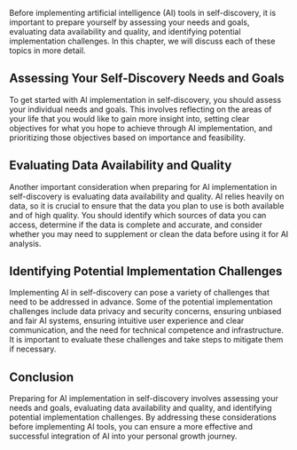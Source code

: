 



Before implementing artificial intelligence (AI) tools in self-discovery, it is important to prepare yourself by assessing your needs and goals, evaluating data availability and quality, and identifying potential implementation challenges. In this chapter, we will discuss each of these topics in more detail.

Assessing Your Self-Discovery Needs and Goals
---------------------------------------------

To get started with AI implementation in self-discovery, you should assess your individual needs and goals. This involves reflecting on the areas of your life that you would like to gain more insight into, setting clear objectives for what you hope to achieve through AI implementation, and prioritizing those objectives based on importance and feasibility.

Evaluating Data Availability and Quality
----------------------------------------

Another important consideration when preparing for AI implementation in self-discovery is evaluating data availability and quality. AI relies heavily on data, so it is crucial to ensure that the data you plan to use is both available and of high quality. You should identify which sources of data you can access, determine if the data is complete and accurate, and consider whether you may need to supplement or clean the data before using it for AI analysis.

Identifying Potential Implementation Challenges
-----------------------------------------------

Implementing AI in self-discovery can pose a variety of challenges that need to be addressed in advance. Some of the potential implementation challenges include data privacy and security concerns, ensuring unbiased and fair AI systems, ensuring intuitive user experience and clear communication, and the need for technical competence and infrastructure. It is important to evaluate these challenges and take steps to mitigate them if necessary.

Conclusion
----------

Preparing for AI implementation in self-discovery involves assessing your needs and goals, evaluating data availability and quality, and identifying potential implementation challenges. By addressing these considerations before implementing AI tools, you can ensure a more effective and successful integration of AI into your personal growth journey.
